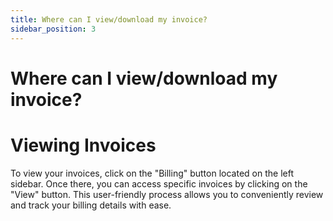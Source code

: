 ```yaml
---
title: Where can I view/download my invoice?
sidebar_position: 3
---
```


# Where can I view/download my invoice?

# Viewing Invoices

To view your invoices, click on the "Billing" button located on the left sidebar. Once there, you can access specific invoices by clicking on the "View" button. This user-friendly process allows you to conveniently review and track your billing details with ease.